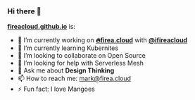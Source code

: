 ### Hi there 👋

**[fireacloud.github.io](https://fireacloud.github.io/fireacloud)** is: 

- 🔭 I’m currently working on **[🔥firea.cloud](https://firea.cloud)** with **[@ifireacloud](https://www.github.com/ifireacloud)**
- 🌱 I’m currently learning Kubernites
- 👯 I’m looking to collaborate on Open Source
- 🤔 I’m looking for help with Serverless Mesh
- 💬 Ask me about **Design Thinking**
- 📫 How to reach me: mark@firea.cloud
- ⚡ Fun fact: I love Mangoes 
